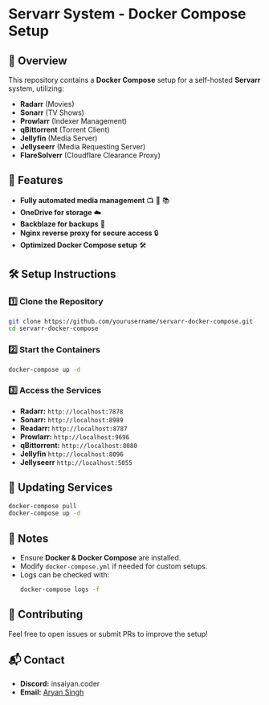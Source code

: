 # Servarr System - Docker Compose Setup

## 📖 Overview
This repository contains a **Docker Compose** setup for a self-hosted **Servarr** system, utilizing:
- **Radarr** (Movies)
- **Sonarr** (TV Shows)
- **Prowlarr** (Indexer Management)
- **qBittorrent** (Torrent Client)
- **Jellyfin** (Media Server)
- **Jellyseerr** (Media Requesting Server)
- **FlareSolverr** (Cloudflare Clearance Proxy)

## 📌 Features
- **Fully automated media management** 📺 🎵 📚
- **OneDrive for storage** ☁️
- **Backblaze for backups** 🔄
- **Nginx reverse proxy for secure access** 🔒
- **Optimized Docker Compose setup** 🛠️

## 🛠️ Setup Instructions
### 1️⃣ Clone the Repository
```bash
git clone https://github.com/yourusername/servarr-docker-compose.git
cd servarr-docker-compose
```

### 2️⃣ Start the Containers
```bash
docker-compose up -d
```

### 3️⃣ Access the Services
- **Radarr:** `http://localhost:7878`
- **Sonarr:** `http://localhost:8989`
- **Readarr:** `http://localhost:8787`
- **Prowlarr:** `http://localhost:9696`
- **qBittorrent:** `http://localhost:8080`
- **Jellyfin** `http://localhost:8096`
- **Jellyseerr** `http://localhost:5055`

## 🔄 Updating Services
```bash
docker-compose pull
docker-compose up -d
```

## 📝 Notes
- Ensure **Docker & Docker Compose** are installed.
- Modify `docker-compose.yml` if needed for custom setups.
- Logs can be checked with:
  ```bash
  docker-compose logs -f
  ```

## 🤝 Contributing
Feel free to open issues or submit PRs to improve the setup!

## 📬 Contact
- **Discord:** insaiyan.coder
- **Email:** [Aryan Singh](mailto:aryan@totallyinsane.tech)

